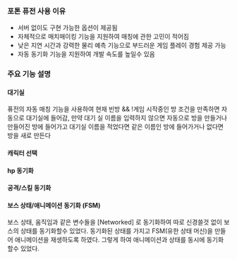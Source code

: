 ### 포톤 퓨전 사용 이유
- 서버 없이도 구현 가능한 옵션이 제공됨
- 자체적으로 매치매이킹 기능을 지원하여 매칭에 관한 고민이 적어짐
- 낮은 지연 시간과 강력한 물리 예측 기능으로 부드러운 게임 플레이 경험 제공 가능
- 자동 동기화 기능을 지원하여 개발 속도를 높일수 있음
### 주요 기능 설명
#### 대기실
퓨전의 자동 매칭 기능을 사용하여 현재 빈방 && !게임 시작중인 방 조건을 만족하면 자동으로 대기실에 들어감, 만약 대기 실 이름을 입력하지 않으면 자동으로 방을 만들거나 만들어진 방에 들어가고 대기실 이름을 적었다면 같은 이름인 방에 들어가거나 없다면 방을 새로 만든다
#### 캐릭터 선택

#### hp 동기화

#### 공격/스킬 동기화

#### 보스 상태/애니메이션 동기화 (FSM)
보스 상태, 움직임과 같은 변수들을 \[Networked\] 로 동기화하여 따로 신경쓸것 없이 보스의 상태를 동기화할수 있었다. 동기화된 상태를 가지고 FSM(유한 상태 머신)을 만들어 애니메이션을 재생하도록 하였다. 그렇게 하여 애니메이션과 상태를 동시에 동기화 할수 있었다.